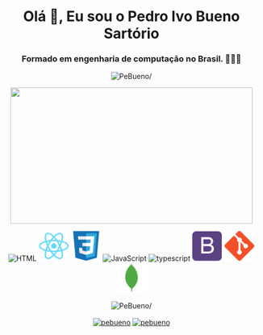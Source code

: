 <h1 align="center">Olá 👋, Eu sou o Pedro Ivo Bueno Sartório</h1>
<h3 align="center">Formado em engenharia de computação no Brasil.  🧑🏻‍💻</h3>
<p align="center"> <img src=https://komarev.com/ghpvc/?username=pebueno alt=PeBueno/> </p>

<p align="center"><img align="center" src="https://media.giphy.com/media/3ohuAxV0DfcLTxVh6w/giphy.gif" width="480" height="270"/></p>

<p align="center">
  <img src=https://github.com/abranhe/programming-languages-logos/blob/master/src/html/html.svg alt=HTML width="60" height="60"/>
  <img src=https://github.com/devicons/devicon/blob/master/icons/react/react-original.svg alt=ReactJS width="60" height="60"/>
  <img src=https://github.com/devicons/devicon/blob/master/icons/css3/css3-original.svg alt=CSS width="60" height="60"/> 
  <img src=https://github.com/abranhe/programming-languages-logos/blob/master/src/javascript/javascript.svg alt=JavaScript width="60" height="60"/>
  <img src=https://github.com/abranhe/programming-languages-logos/blob/master/src/typescript/typescript.svg alt=typescript width="60" height="60"/> 
  <img src=https://github.com/devicons/devicon/blob/master/icons/bootstrap/bootstrap-plain.svg alt=Bootstrap width="60" height="60"/> 
  <img src=https://github.com/devicons/devicon/blob/master/icons/git/git-plain.svg alt=Git width="60" height="60"/> 
  <img src=https://github.com/devicons/devicon/blob/master/icons/mongodb/mongodb-plain.svg alt=MongoDB width="60" height="60"/> 
  
</p><p align="center"> 
  <img src=https://github-readme-stats.vercel.app/api?username=pebueno&show_icons=true alt=PeBueno/> </p>

<p align="center">
<a href=https://www.linkedin.com/in/pedroivobu/ target="blank"><img align="center" src=https://cdn.jsdelivr.net/npm/simple-icons@3.0.1/icons/linkedin.svg alt="pebueno" height="20" width="20" /></a>
<a href=https://stackoverflow.com/users/10693813/pebueno/ target="blank"><img align="center" src=https://cdn.jsdelivr.net/npm/simple-icons@3.0.1/icons/stackoverflow.svg alt="pebueno" height="20" width="20" /></a>  
  

</p>
